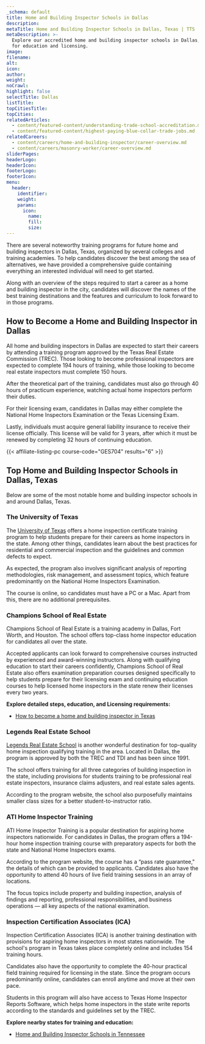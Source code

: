 ```yaml
---
_schema: default
title: Home and Building Inspector Schools in Dallas
description:
metaTitle: Home and Building Inspector Schools in Dallas, Texas | TTS
metaDescription: >-
  Explore our accredited home and building inspector schools in Dallas, Texas,
  for education and licensing.
image:
filename:
alt:
icon:
author:
weight:
noCrawl:
highlight: false
selectTitle: Dallas
listTitle:
topCitiesTitle:
topCities:
relatedArticles:
  - content/featured-content/understanding-trade-school-accreditation.md
  - content/featured-content/highest-paying-blue-collar-trade-jobs.md
relatedCareers:
  - content/careers/home-and-building-inspector/career-overview.md
  - content/careers/masonry-worker/career-overview.md
sliderPages:
headerLogo:
headerIcon:
footerLogo:
footerIcon:
menu:
  header:
    identifier:
    weight:
    params:
      icon:
        name:
        fill:
        size:
---
```

There are several noteworthy training programs for future home and building inspectors in Dallas, Texas, organized by several colleges and training academies. To help candidates discover the best among the sea of alternatives, we have provided a comprehensive guide containing everything an interested individual will need to get started.

Along with an overview of the steps required to start a career as a home and building inspector in the city, candidates will discover the names of the best training destinations and the features and curriculum to look forward to in those programs.

## **How to Become a Home and Building Inspector in Dallas**

All home and building inspectors in Dallas are expected to start their careers by attending a training program approved by the Texas Real Estate Commission (TREC). Those looking to become professional inspectors are expected to complete 194 hours of training, while those looking to become real estate inspectors must complete 150 hours.

After the theoretical part of the training, candidates must also go through 40 hours of practicum experience, watching actual home inspectors perform their duties.

For their licensing exam, candidates in Dallas may either complete the National Home Inspectors Examination or the Texas Licensing Exam.

Lastly, individuals must acquire general liability insurance to receive their license officially. This license will be valid for 3 years, after which it must be renewed by completing 32 hours of continuing education.

{{< affiliate-listing-pc course-code="GES704" results="6" >}}

## **Top Home and Building Inspector Schools in Dallas, Texas**

Below are some of the most notable home and building inspector schools in and around Dallas, Texas.

### The University of Texas

The [University of Texas](https://careertraining.utep.edu/training-programs/home-inspection/) offers a home inspection certificate training program to help students prepare for their careers as home inspectors in the state. Among other things, candidates learn about the best practices for residential and commercial inspection and the guidelines and common defects to expect.

As expected, the program also involves significant analysis of reporting methodologies, risk management, and assessment topics, which feature predominantly on the National Home Inspectors Examination.

The course is online, so candidates must have a PC or a Mac. Apart from this, there are no additional prerequisites.

### Champions School of Real Estate

Champions School of Real Estate is a training academy in Dallas, Fort Worth, and Houston. The school offers top-class home inspector education for candidates all over the state.

Accepted applicants can look forward to comprehensive courses instructed by experienced and award-winning instructors. Along with qualifying education to start their careers confidently, Champions School of Real Estate also offers examination preparation courses designed specifically to help students prepare for their licensing exam and continuing education courses to help licensed home inspectors in the state renew their licenses every two years.

**Explore detailed steps, education, and Licensing requirements:**

* [How to become a home and building inspector in Texas](https://toptradeschools.com/near-you/home-and-building-inspector/texas/)

### Legends Real Estate School

[Legends Real Estate School](https://legendsrealestateschool.com/) is another wonderful destination for top-quality home inspection qualifying training in the area. Located in Dallas, the program is approved by both the TREC and TDI and has been since 1991.

The school offers training for all three categories of building inspection in the state, including provisions for students training to be professional real estate inspectors, insurance claims adjusters, and real estate sales agents.

According to the program website, the school also purposefully maintains smaller class sizes for a better student-to-instructor ratio.

### ATI Home Inspector Training

ATI Home Inspector Training is a popular destination for aspiring home inspectors nationwide. For candidates in Dallas, the program offers a 194-hour home inspection training course with preparatory aspects for both the state and National Home Inspectors exams.

According to the program website, the course has a “pass rate guarantee," the details of which can be provided to applicants. Candidates also have the opportunity to attend 40 hours of live field training sessions in an array of locations.

The focus topics include property and building inspection, analysis of findings and reporting, professional responsibilities, and business operations — all key aspects of the national examination.

### Inspection Certification Associates (ICA)

Inspection Certification Associates (ICA) is another training destination with provisions for aspiring home inspectors in most states nationwide. The school's program in Texas takes place completely online and includes 154 training hours.

Candidates also have the opportunity to complete the 40-hour practical field training required for licensing in the state. Since the program occurs predominantly online, candidates can enroll anytime and move at their own pace.

Students in this program will also have access to Texas Home Inspector Reports Software, which helps home inspectors in the state write reports according to the standards and guidelines set by the TREC.

**Explore nearby states for training and education:**

* [Home and Building Inspector Schools in Tennessee](https://toptradeschools.com/near-you/home-and-building-inspector/tennessee/)